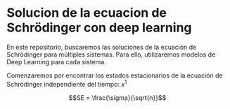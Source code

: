 # Solucion de la ecuacion de Schrödinger con deep learning

En este repositorio, buscaremos las soluciones de la ecuación de Schrödinger para múltiples sistemas. Para ello, utilizaremos modelos de Deep Learning para cada sistema.

Comenzaremos por encontrar los estados estacionarios de la ecuación de Schrödinger independiente del tiempo: $x^1$
```math
SE = \frac{\sigma}{\sqrt{n}}
```
